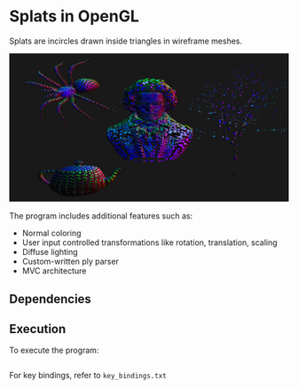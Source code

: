 # Splats in OpenGL

Splats are incircles drawn inside triangles in wireframe meshes.

![](images/splats.png)

The program includes additional features such as:
* Normal coloring
* User input controlled transformations like rotation, translation, scaling
* Diffuse lighting
* Custom-written ply parser
* MVC architecture


## Dependencies

## Execution
To execute the program: 
```make run
```

For key bindings, refer to `key_bindings.txt`


